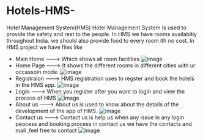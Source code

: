 # Hotels-HMS-
Hotel Management System(HMS)
Hotel Management System is used to provide the safety and rest to the people.
In HMS  we have rooms availabitiy throughout India. we should also provide food to every room ith no cost.
In HMS project we have files like
* Main Home ---> Which shows all room facilities
![image](https://user-images.githubusercontent.com/51146974/128177724-634d6bd2-2077-4a35-8539-25c3d9009826.png)
* Home Page ---> It shows the different rooms in different cities with ur occassoin mode.
![image](https://user-images.githubusercontent.com/51146974/128177789-b9eda66f-2b60-4ab6-b261-4e970c8226a3.png)
* Registraion ---> HMS registration uses to regster and book the hotels in the HMS app.
![image](https://user-images.githubusercontent.com/51146974/128177846-4289eefc-53f1-402e-bff3-69377c7eee96.png)
* Login ---> When you register after you want to login and view the process of HMS
![image](https://user-images.githubusercontent.com/51146974/128177937-c1d75048-b999-431f-922e-7746303bd1e5.png)
* About us ---> About us is used to know about the details of the development of the app of HMS.
![image](https://user-images.githubusercontent.com/51146974/128177987-adcca606-4724-402a-b074-f9032642afe6.png)
* Contact us ---> Contact us is help us when any issue in any login peocess and booking process in contact us we have the contacts and mail ,feel free to contact
![image](https://user-images.githubusercontent.com/51146974/128178057-15221ad3-9a49-459f-804a-63dc2ae8e9f1.png)
